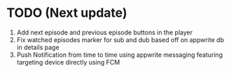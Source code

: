 # TODO (Next update)

1. Add next episode and previous episode buttons in the player
2. Fix watched episodes marker for sub and dub based off on appwrite db in details page
5. Push Notification from time to time using appwrite messaging featuring targeting device directly using FCM
